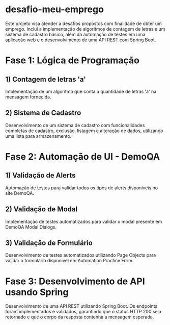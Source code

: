 # desafio-meu-emprego
Este projeto visa atender a desafios propostos com finalidade de obter um emprego. Inclui a implementação de algoritmos de contagem de letras e um sistema de cadastro básico, além da automação de testes em uma aplicação web e o desenvolvimento de uma API REST com Spring Boot.

# Fase 1: Lógica de Programação
## 1) Contagem de letras 'a'
Implementação de um algoritmo que conta a quantidade de letras 'a' na mensagem fornecida.

## 2) Sistema de Cadastro
Desenvolvimento de um sistema de cadastro com funcionalidades completas de cadastro, exclusão, listagem e alteração de dados, utilizando uma lista para armazenamento.

# Fase 2: Automação de UI - DemoQA
## 1) Validação de Alerts
Automação de testes para validar todos os tipos de alerts disponíveis no site DemoQA.

## 2) Validação de Modal
Implementação de testes automatizados para validar o modal presente em DemoQA Modal Dialogs.

## 3) Validação de Formulário
Desenvolvimento de testes automatizados utilizando Page Objects para validar o formulário disponível em Automation Practice Form.

# Fase 3: Desenvolvimento de API usando Spring
Desenvolvimento de uma API REST utilizando Spring Boot. Os endpoints foram implementados e validados, garantindo que o status HTTP 200 seja retornado e que o corpo da resposta contenha a mensagem esperada.
